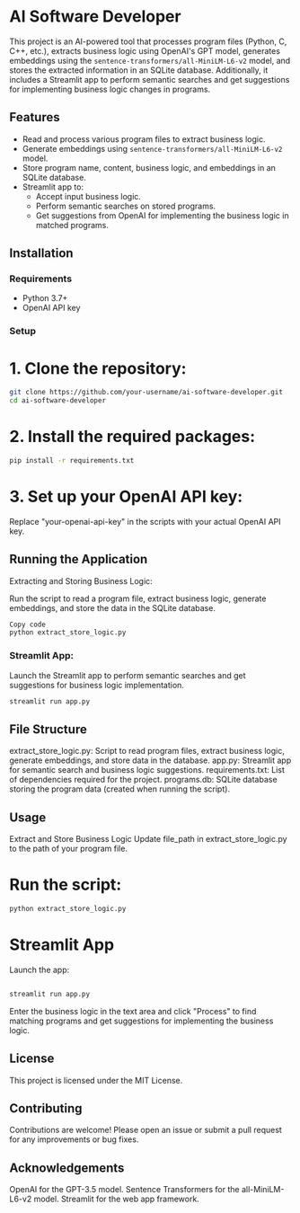# AI Software Developer

This project is an AI-powered tool that processes program files (Python, C, C++, etc.), extracts business logic using OpenAI's GPT model, generates embeddings using the `sentence-transformers/all-MiniLM-L6-v2` model, and stores the extracted information in an SQLite database. Additionally, it includes a Streamlit app to perform semantic searches and get suggestions for implementing business logic changes in programs.

## Features

- Read and process various program files to extract business logic.
- Generate embeddings using `sentence-transformers/all-MiniLM-L6-v2` model.
- Store program name, content, business logic, and embeddings in an SQLite database.
- Streamlit app to:
  - Accept input business logic.
  - Perform semantic searches on stored programs.
  - Get suggestions from OpenAI for implementing the business logic in matched programs.

## Installation

### Requirements

- Python 3.7+
- OpenAI API key

### Setup

# 1. Clone the repository:

```sh
git clone https://github.com/your-username/ai-software-developer.git
cd ai-software-developer
```

# 2. Install the required packages:
```sh
pip install -r requirements.txt
```
# 3. Set up your OpenAI API key:

Replace "your-openai-api-key" in the scripts with your actual OpenAI API key.

## Running the Application

Extracting and Storing Business Logic:

Run the script to read a program file, extract business logic, generate embeddings, and store the data in the SQLite database.

```sh
Copy code
python extract_store_logic.py
``` 

### Streamlit App:

Launch the Streamlit app to perform semantic searches and get suggestions for business logic implementation.

```sh
streamlit run app.py
```

## File Structure
   extract_store_logic.py: Script to read program files, extract business logic, generate embeddings, and store data in the database.
   app.py: Streamlit app for semantic search and business logic suggestions.
   requirements.txt: List of dependencies required for the project.
   programs.db: SQLite database storing the program data (created when running the script).

## Usage
Extract and Store Business Logic
Update file_path in extract_store_logic.py to the path of your program file.

# Run the script:

```sh
python extract_store_logic.py
```

# Streamlit App
Launch the app:

```sh

streamlit run app.py
```

Enter the business logic in the text area and click "Process" to find matching programs and get suggestions for implementing the business logic.

## License
This project is licensed under the MIT License.

## Contributing
Contributions are welcome! Please open an issue or submit a pull request for any improvements or bug fixes.

## Acknowledgements
OpenAI for the GPT-3.5 model.
Sentence Transformers for the all-MiniLM-L6-v2 model.
Streamlit for the web app framework.
